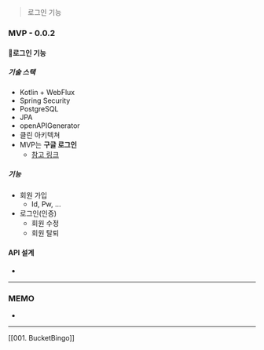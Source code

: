 > 로그인 기능

### MVP - 0.0.2
#### 로그인 기능
##### 기술 스택
- Kotlin + WebFlux
- Spring Security
- PostgreSQL
- JPA
- openAPIGenerator
- 클린 아키텍쳐
- MVP는 **구글 로그인**
	- [참고 링크](https://developers.google.com/oauthplayground/)

##### 기능
- 회원 가입
	- Id, Pw, ...
- 로그인(인증)
	- 회원 수정
	- 회원 탈퇴

#### API 설계
- 
---
### MEMO
- 

---

[[001. BucketBingo]]